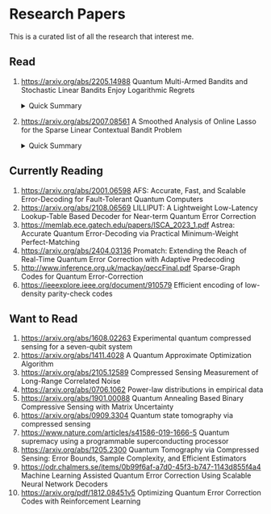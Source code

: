 # Research Papers

This is a curated list of all the research that interest me.
  
## Read

1. https://arxiv.org/abs/2205.14988 Quantum Multi-Armed Bandits and Stochastic Linear Bandits Enjoy Logarithmic Regrets
    <details><summary>Quick Summary</summary>
    This paper presents quantum algorithms for multi-armed bandits (MAB) and stochastic linear bandits (SLB), achieving $O(\text{poly}(\log T))$ regret bounds, a major improvement over the classical $\Omega(\sqrt{T})$ lower bounds. By employing quantum reward oracles and the Quantum Monte Carlo (QMC) method, these algorithms enable faster reward estimation, thereby enhancing the exploration-exploitation balance. Specifically, QUCB (for MAB) and QLinUCB (for SLB) adapt upper confidence bound techniques with quantum-stage-based learning, yielding regret scaling as $O(n \log T)$ for MAB and $O(d^2 \log^{5/2} T)$ for SLB. This work represents the first quantum speedup in bandit regret minimization, with implications for quantum-enhanced reinforcement learning.


    </details>
2. https://arxiv.org/abs/2007.08561 A Smoothed Analysis of Online Lasso for the Sparse Linear Contextual Bandit Problem
    <details><summary>Quick Summary</summary>
    This paper introduces a smoothed analysis framework for sparse linear contextual bandits, where parameter $\theta$ is sparse, using an "Online Lasso" approach. By incorporating minor random perturbations to adversarially generated data, the authors achieve an efficient regret bound of $O(\sqrt{kT \log d})$ without complex preprocessing. This method enhances model stability and error minimization, even in high-dimensional and adversarial contexts. The results hold for both low and high-dimensional cases, showing practical applications in sequential decision-making scenarios like personalized recommendations and online experimentation.

    </details>

## Currently Reading

1. https://arxiv.org/abs/2001.06598 AFS: Accurate, Fast, and Scalable Error-Decoding for Fault-Tolerant Quantum Computers
2. https://arxiv.org/abs/2108.06569 LILLIPUT: A Lightweight Low-Latency Lookup-Table Based Decoder for Near-term Quantum Error Correction
3. https://memlab.ece.gatech.edu/papers/ISCA_2023_1.pdf Astrea: Accurate Quantum Error-Decoding via Practical Minimum-Weight Perfect-Matching
4. https://arxiv.org/abs/2404.03136 Promatch: Extending the Reach of Real-Time Quantum Error Correction with Adaptive Predecoding
5. http://www.inference.org.uk/mackay/qeccFinal.pdf Sparse-Graph Codes for Quantum Error-Correction
6. https://ieeexplore.ieee.org/document/910579 Efficient encoding of low-density parity-check codes

## Want to Read

1. https://arxiv.org/abs/1608.02263 Experimental quantum compressed sensing for a seven-qubit system
2. https://arxiv.org/abs/1411.4028 A Quantum Approximate Optimization Algorithm
3. https://arxiv.org/abs/2105.12589 Compressed Sensing Measurement of Long-Range Correlated Noise
4. https://arxiv.org/abs/0706.1062 Power-law distributions in empirical data
5. https://arxiv.org/abs/1901.00088 Quantum Annealing Based Binary Compressive Sensing with Matrix Uncertainty
6. https://arxiv.org/abs/0909.3304 Quantum state tomography via compressed sensing
7. https://www.nature.com/articles/s41586-019-1666-5 Quantum supremacy using a programmable superconducting processor
8. https://arxiv.org/abs/1205.2300 Quantum Tomography via Compressed Sensing: Error Bounds, Sample Complexity, and Efficient Estimators
9. https://odr.chalmers.se/items/0b99f6af-a7d0-45f3-b747-1143d855f4a4 Machine Learning Assisted Quantum Error Correction Using Scalable Neural Network Decoders
10. https://arxiv.org/pdf/1812.08451v5 Optimizing Quantum Error Correction Codes with Reinforcement Learning
   
